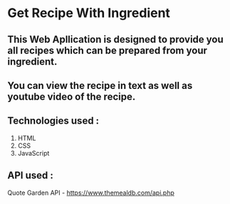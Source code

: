 # Get Recipe With Ingredient

## This Web Apllication is designed to provide you all recipes which can be prepared from your ingredient. 

## You can view the recipe in text as well as youtube video of the recipe.

## Technologies used :
   1. HTML
   2. CSS
   3. JavaScript

## API used :
   Quote Garden API - https://www.themealdb.com/api.php